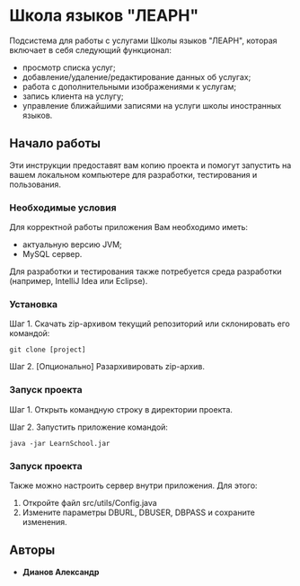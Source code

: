 # Школа языков "ЛЕАРН"

Подсистема для работы с услугами Школы языков "ЛЕАРН", которая включает в себя следующий функционал: 
+ просмотр списка услуг; 
+ добавление/удаление/редактирование данных об услугах;
+ работа с дополнительными изображениями к услугам;
+ запись клиента на услугу;
+ управление ближайшими записями на услуги школы иностранных языков. 

## Начало работы

Эти инструкции предоставят вам копию проекта и помогут запустить на вашем локальном компьютере для разработки, тестирования и пользования.

### Необходимые условия

Для корректной работы приложения Вам необходимо иметь:
+ актуальную версию JVM;
+ MySQL сервер.

Для разработки и тестирования также потребуется среда разработки (например, IntelliJ Idea или Eclipse).


### Установка

Шаг 1.
Скачать zip-архивом текущий репозиторий или склонировать его командой:

```
git clone [project]
```

Шаг 2. [Опционально]
Разархивировать zip-архив.

### Запуск проекта

Шаг 1.
Открыть командную строку в директории проекта.

Шаг 2. Запустить приложение командой:
```
java -jar LearnSchool.jar
```

### Запуск проекта
Также можно настроить сервер внутри приложения. Для этого:
1. Откройте файл src/utils/Config.java
2. Измените параметры DBURL, DBUSER, DBPASS и сохраните изменения.

## Авторы

* **Дианов Александр**